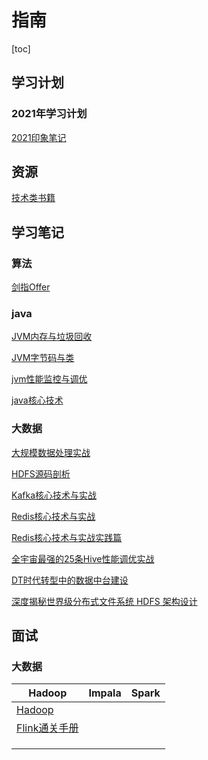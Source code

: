 # 指南

[toc]

## 学习计划

### 2021年学习计划

[2021印象笔记](https://app.yinxiang.com/shard/s24/nl/6616351/f3f34ac8-c89c-4e2e-b5da-7165de12219f/)



## 资源

[技术类书籍](https://databook.lovedata.net/book/tech.html)

## 学习笔记

### 算法

[剑指Offer](/interview/sword-to-offer.mdl)

### java

[JVM内存与垃圾回收](/java/jvm内存与垃圾回收/01JVM与Java体系结构.md)

[JVM字节码与类](/java/jvm字节码与类/01Class文件结构.md)

[jvm性能监控与调优](/java/jvm性能监控与调优/01概述篇.md)

[java核心技术](/java/java核心技术)

### 大数据

[大规模数据处理实战](/bigdata/大规模数据处理实战)

[HDFS源码剖析](/bigdata/hadoop/HDFS源码剖析.md)

[Kafka核心技术与实战](/bigdata/kafka/Kafka核心技术与实战.md)

[Redis核心技术与实战](/bigdata/redis/Redis核心技术与实战.md)

[Redis核心技术与实战实践篇](/bigdata/redis/Redis核心技术与实战实践篇.md)

[全宇宙最强的25条Hive性能调优实战](/bigdata/hive/全宇宙最强的25条Hive性能调优实战)

[DT时代转型中的数据中台建设](/architecture/数据中台/DT时代转型中的数据中台建设.md)

[深度揭秘世界级分布式文件系统 HDFS 架构设计](/bigdata/hadoop/深度揭秘世界级分布式文件系统HDFS架构设计.md)

## 面试

### 大数据

| Hadoop                                      | Impala | Spark |
| ------------------------------------------- | ------ | ----- |
| [Hadoop](/bigdata/hadoop/hadoop)            |        |       |
| [Flink通关手册](/bigdata/flink/通关手册.md) |        |       |
|                                             |        |       |
|                                             |        |       |
|                                             |        |       |

























